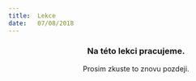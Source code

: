 ```yaml
---
title:  Lekce
date:   07/08/2018
---
```


### <center>Na této lekci pracujeme.</center>
<center>Prosim zkuste to znovu pozdeji.</center>
